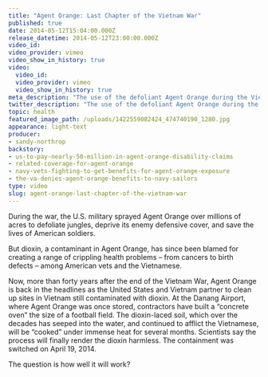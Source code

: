 ```yaml
---
title: "Agent Orange: Last Chapter of the Vietnam War"
published: true
date: 2014-05-12T15:04:00.000Z
release_datetime: 2014-05-12T23:00:00.000Z
video_id:
video_provider: vimeo
video_show_in_history: true
video:
  video_id:
  video_provider: vimeo
  video_show_in_history: true
meta_description: "The use of the defoliant Agent Orange during the Vietnam War continues to cast a dark shadow over both American veterans and Vietnamese citizens. "
twitter_description: "The use of the defoliant Agent Orange during the Vietnam War continues to cast a dark shadow. "
topic: health
featured_image_path: /uploads/1422559082424_474740190_1280.jpg
appearance: light-text
producer:
- sandy-northrop
backstory:
- us-to-pay-nearly-50-million-in-agent-orange-disability-claims
- related-coverage-for-agent-orange
- navy-vets-fighting-to-get-benefits-for-agent-orange-exposure
- the-va-denies-agent-orange-benefits-to-navy-sailors
type: video
slug: agent-orange-last-chapter-of-the-vietnam-war
---
```


During the war, the U.S. military sprayed Agent Orange over millions of acres to defoliate jungles, deprive its enemy defensive cover, and save the lives of American soldiers.

But dioxin, a contaminant in Agent Orange, has since been blamed for creating a range of crippling health problems – from cancers to birth defects – among American vets and the Vietnamese.

Now, more than forty years after the end of the Vietnam War, Agent Orange is back in the headlines as the United States and Vietnam partner to clean up sites in Vietnam still contaminated with dioxin. At the Danang Airport, where Agent Orange was once stored, contractors have built a “concrete oven” the size of a football field. The dioxin-laced soil, which over the decades has seeped into the water, and continued to afflict the Vietnamese, will be “cooked” under immense heat for several months. Scientists say the process will finally render the dioxin harmless. The containment was switched on April 19, 2014.

The question is how well it will work?

